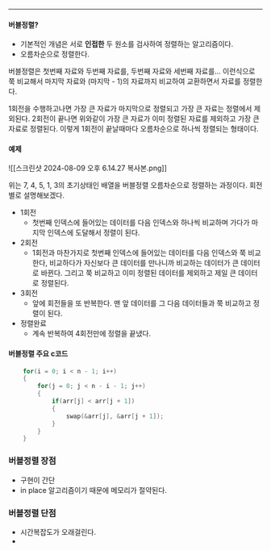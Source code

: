 
---
#### 버블정렬?

- 기본적인 개념은 서로 **인접한** 두 원소를 검사하여 정렬하는 알고리즘이다.
- 오름차순으로 정렬한다.

버블정렬은 첫번째 자료와 두번째 자료를, 두번째 자료와 세번째 자료를... 이런식으로 쭉 비교해서
마지막 자료와 (마지막 - 1)의 자료까지 비교하여 교환하면서 자료를 정렬한다.

1회전을 수행하고나면 가장 큰 자료가 마지막으로 정렬되고 가장 큰 자료는 정렬에서 제외된다.
2회전이 끝나면 위와같이 가장 큰 자료가 이미 정렬된 자료를 제외하고 가장 큰 자료로 정렬된다.
이렇게 1회전이 끝날때마다 오름차순으로 하나씩 정렬되는 형태이다.

#### 예제

![[스크린샷 2024-08-09 오후 6.14.27 복사본.png]]

위는 7, 4, 5, 1, 3의 초기상태인 배열을 버블정렬 오름차순으로 정렬하는 과정이다.
회전별로 설명해보겠다.

- 1회전
	- 첫번째 인덱스에 들어있는 데이터를 다음 인덱스와 하나씩 비교하며 가다가 마지막 인덱스에 도달해서 정렬이 된다.
- 2회전
	- 1회전과 마찬가지로 첫번째 인덱스에 들어있는 데이터를 다음 인덱스와 쭉 비교한다, 비교하다가 자신보다 큰 데이터를 만나니까 비교하는 데이터가 큰 데이터로 바뀐다. 그리고 쭉 비교하고 이미 정렬된 데이터를 제외하고 제일 큰 데이터로 정렬된다.
- 3회전
	- 앞에 회전들을 또 반복한다. 맨 앞 데이터를 그 다음 데이터들과 쭉 비교하고 정렬이 된다.
- 정렬완료
	- 계속 반복하여 4회전만에 정렬을 끝냈다.

#### 버블정렬 주요 c코드

~~~c
	for(i = 0; i < n - 1; i++)
	{
		for(j = 0; j < n - i - 1; j++)
		{
			if(arr[j] < arr[j + 1])
			{
				swap(&arr[j], &arr[j + 1]);
			}
		}
	}
~~~

### 버블정렬 장점

- 구현이 간단
- in place 알고리즘이기 때문에 메모리가 절약된다.

### 버블정렬 단점

- 시간복잡도가 오래걸린다.
- 